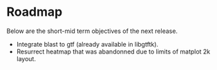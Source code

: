 # Roadmap


Below are the short-mid term objectives of the next release.

- Integrate blast to gtf (already available in libgtftk).
- Resurrect heatmap that was abandonned due to limits of matplot 2k layout.

